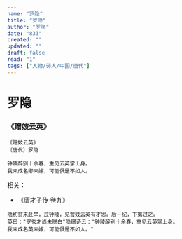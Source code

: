 ```yaml
---
name: "罗隐"
title: "罗隐"
author: "罗隐"
date: "833"
created: ""
updated: ""
draft: false
read: "1"
tags: ["人物/诗人/中国/唐代"]
---
```


# 罗隐

### 《赠妓云英》

```
《赠妓云英》
〔唐代〕罗隐

钟陵醉别十余春，重见云英掌上身。
我未成名卿未嫁，可能俱是不如人。
```

相关：
* 《唐才子传·卷九》
```
隐初贫来赴举，过钟陵，见营妓云英有才思。后一纪，下第过之。
英曰："罗秀才尚未脱白"隐赠诗云："钟陵醉别十余春，重见云英掌上身。
我未成名英未嫁，可能俱是不如人。"
```